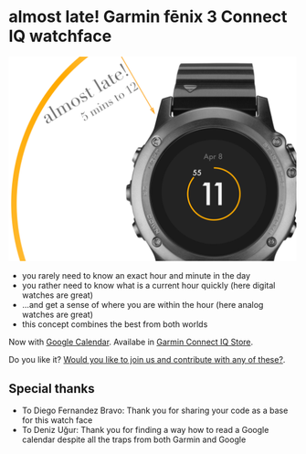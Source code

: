 # almost late! Garmin fēnix 3 Connect IQ watchface

![concept teaser](/docs/tease.png) 

* you rarely need to know an exact hour and minute in the day
* you rather need to know what is a current hour quickly (here digital watches are great)
* ...and get a sense of where you are within the hour (here analog watches are great)
* this concept combines the best from both worlds

Now with [Google Calendar](https://sl8.ch/). 
Availabe in [Garmin Connect IQ Store](https://apps.garmin.com/en-US/apps/3532114a-c93c-447a-bc8e-25999ea599fc).
 
Do you like it? [Would you like to join us and contribute with any of these?](https://portal.productboard.com/myneur/1-simply-late/tabs/9-are-you-developer). 

## Special thanks
* To Diego Fernandez Bravo: Thank you for sharing your code as a base for this watch face
* To Deniz Uğur: Thank you for finding a way how to read a Google calendar despite all the traps from both Garmin and Google

